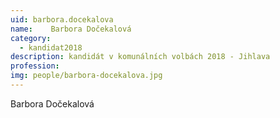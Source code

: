 ```yaml
---
uid: barbora.docekalova
name:    Barbora Dočekalová
category:
  - kandidat2018
description: kandidát v komunálních volbách 2018 - Jihlava
profession: 
img: people/barbora-docekalova.jpg
---
```


Barbora Dočekalová
